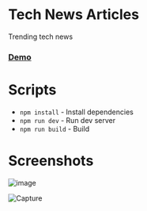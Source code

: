 # Tech News Articles
Trending tech news

### [Demo](https://trending-news-techcrunch.netlify.app/)

# Scripts
- ```npm install``` - Install dependencies
- ```npm run dev``` - Run dev server
- ```npm run build``` - Build 

# Screenshots
![image](https://user-images.githubusercontent.com/74913659/218571933-76d9f8b9-41ad-4243-9bc5-83d55f63c950.png)


![Capture](https://user-images.githubusercontent.com/74913659/218573562-23d6303f-2684-481b-aa38-df5c7d85ecc0.PNG)
